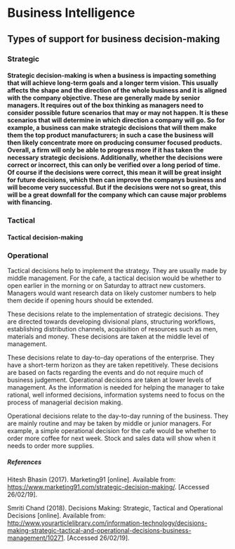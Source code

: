 # Business Intelligence

## Types of support for business decision-making

### Strategic
#### Strategic decision-making is when a business is impacting something that will achieve long-term goals and a longer term vision. This usually affects the shape and the direction of the whole business and it is aligned with the company objective. These are generally made by senior managers. It requires out of the box thinking as managers need to consider possible future scenarios that may or may not happen. It is these scenarios that will determine in which direction a company will go. So for example, a business can make strategic decisions that will them make them the top product manufacturers; in such a case the business will then likely concentrate more on producing consumer focused products. Overall, a firm will only be able to progress more if it has taken the necessary strategic decisions. Additionally, whether the decisions were correct or incorrect, this can only be verified over a long period of time. Of course if the decisions were correct, this mean it will be great insight for future decisions, which then can improve the companys business and will become very successful. But if the decisions were not so great, this will be a great downfall for the company which can cause major problems with financing. 

### Tactical
#### Tactical decision-making 

### Operational


Tactical decisions help to implement the strategy. They are usually made by middle management. For the cafe, a tactical decision would be whether to open earlier in the morning or on Saturday to attract new customers. Managers would want research data on likely customer numbers to help them decide if opening hours should be extended.

These decisions relate to the implementation of strategic decisions. They are directed towards developing divisional plans, structuring workflows, establishing distribution channels, acquisition of resources such as men, materials and money. These decisions are taken at the middle level of management.








These decisions relate to day-to-day operations of the enterprise. They have a short-term horizon as they are taken repetitively. These decisions are based on facts regarding the events and do not require much of business judgement. Operational decisions are taken at lower levels of management. As the information is needed for helping the manager to take rational, well informed decisions, information systems need to focus on the process of managerial decision making.

Operational decisions relate to the day-to-day running of the business. They are mainly routine and may be taken by middle or junior managers. For example, a simple operational decision for the cafe would be whether to order more coffee for next week. Stock and sales data will show when it needs to order more supplies.






##### References 

Hitesh Bhasin (2017). Marketing91 [online]. Available from: <https://www.marketing91.com/strategic-decision-making/>. [Accessed 26/02/19].

Smriti Chand (2018). Decisions Making: Strategic, Tactical and Operational Decisions [online]. Available from: <http://www.yourarticlelibrary.com/information-technology/decisions-making-strategic-tactical-and-operational-decisions-business-management/10271>. [Accessed 26/02/19].
